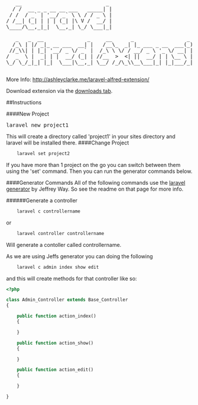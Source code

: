 <pre>
   __                           _                                       
  / /  __ _ _ __ __ ___   _____| |                                      
 / /  / _` | '__/ _` \ \ / / _ \ |                                      
/ /__| (_| | | | (_| |\ V /  __/ |                                      
\____/\__,_|_|  \__,_| \_/ \___|_|                                      
                                                                        
   _   _  __              _     __      _                 _             
  /_\ | |/ _|_ __ ___  __| |   /__\_  _| |_ ___ _ __  ___(_) ___  _ __  
 //_\\| | |_| '__/ _ \/ _` |  /_\ \ \/ / __/ _ \ '_ \/ __| |/ _ \| '_ \ 
/  _  \ |  _| | |  __/ (_| | //__  >  <| ||  __/ | | \__ \ | (_) | | | |
\_/ \_/_|_| |_|  \___|\__,_| \__/ /_/\_\\__\___|_| |_|___/_|\___/|_| |_|
                                                                                                                                                                                                                                                                 
</pre>
More Info: http://ashleyclarke.me/laravel-alfred-extension/

Download extension via the [downloads tab](https://github.com/clarkeash/Laravel-Alfred-Extension/downloads).

##Instructions

####New Project
<pre>laravel new project1</pre>

This will create a directory called 'project1' in your sites directory and laravel will be installed there.
####Change Project
```bash
	laravel set project2
```

If you have more than 1 project on the go you can switch between them using the 'set' command. Then you can run the generator commands below.

####Generator Commands
All of the following commands use the [laravel generator](https://github.com/jeffreyway/laravel-generator) by Jeffrey Way. So see the readme on that page for more info.

######Generate a controller
```bash
	laravel c controllername
```

or

```bash
	laravel controller controllername
```

Will generate a contoller called controllername.

As we are using Jeffs generator you can doing the following

```bash
	laravel c admin index show edit
```

and this will create methods for that controller like so:



```php
<?php 

class Admin_Controller extends Base_Controller 
{

	public function action_index()
	{

	}

	public function action_show()
	{

	}

	public function action_edit()
	{

	}

}
```
